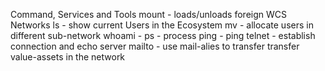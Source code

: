 Command, Services and Tools
mount - loads/unloads foreign WCS Networks
ls - show current Users in the Ecosystem
mv - allocate users in different sub-network
whoami -
ps - process
ping - ping
telnet - establish connection and echo server
mailto - use mail-alies to transfer transfer value-assets in the network
